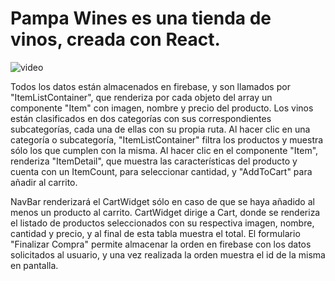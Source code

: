 <h1>Pampa Wines es una tienda de vinos, creada con React.</h1>

![video](https://user-images.githubusercontent.com/75045298/126842747-88199217-4598-495c-aecd-493b0330f5fe.gif)

Todos los datos están almacenados en firebase, y son llamados por "ItemListContainer", que renderiza por cada objeto del array un componente "Item" con imagen, nombre y precio del producto.
Los vinos están clasificados en dos categorías con sus correspondientes subcategorías, cada una de ellas con su propia ruta. Al hacer clic en una categoría o subcategoría, "ItemListContainer" filtra los productos y muestra sólo los que cumplen con la misma.
Al hacer clic en el componente "Item", renderiza "ItemDetail", que muestra las características del producto y cuenta con un ItemCount, para seleccionar cantidad, y "AddToCart" para añadir al carrito.

NavBar renderizará el CartWidget sólo en caso de que se haya añadido al menos un producto al carrito. CartWidget dirige a Cart, donde se renderiza el listado de productos seleccionados con su respectiva imagen, nombre, cantidad y precio, y al final de esta tabla muestra el total. El formulario "Finalizar Compra" permite almacenar la orden en firebase con los datos solicitados al usuario, y una vez realizada la orden muestra el id de la misma en pantalla.

